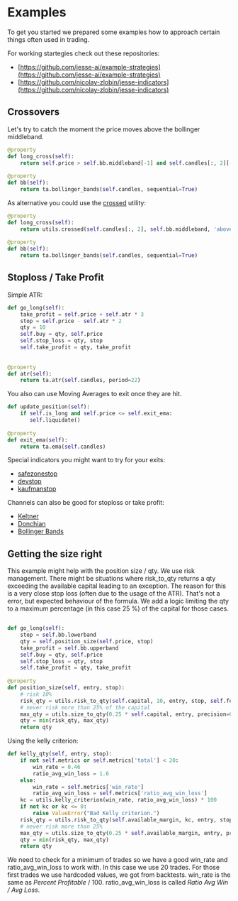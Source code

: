 
# Examples

To get you started we prepared some examples how to approach certain things often used in trading.

For working startegies check out these repositories:

 - [https://github.com/jesse-ai/example-strategies](https://github.com/jesse-ai/example-strategies)
 - [https://github.com/nicolay-zlobin/jesse-indicators](https://github.com/nicolay-zlobin/jesse-indicators)

## Crossovers
Let's try to catch the moment the price moves above the bollinger middleband.
```py
@property  
def long_cross(self):  
    return self.price > self.bb.middleband[-1] and self.candles[:, 2][-2] <= self.bb.middleband[-2]  
  
@property  
def bb(self):  
    return ta.bollinger_bands(self.candles, sequential=True)
```
As alternative you could use the [crossed](https://docs.jesse.trade/docs/utils.html#crossed) utility:
```py
@property  
def long_cross(self):  
    return utils.crossed(self.candles[:, 2], self.bb.middleband, 'above')  
  
@property  
def bb(self):  
    return ta.bollinger_bands(self.candles, sequential=True)
```

## Stoploss  / Take Profit

Simple ATR:
```py
def go_long(self):  
    take_profit = self.price + self.atr * 3  
    stop = self.price - self.atr * 2  
    qty = 10
    self.buy = qty, self.price  
    self.stop_loss = qty, stop  
    self.take_profit = qty, take_profit  
  
  
@property  
def atr(self):  
    return ta.atr(self.candles, period=22)
```

You also can use Moving Averages to exit once they are hit.
```py
def update_position(self):  
    if self.is_long and self.price <= self.exit_ema:  
       self.liquidate()  
       
@property  
def exit_ema(self):  
    return ta.ema(self.candles)
```

Special indicators you might want to try for your exits:
- [safezonestop](https://docs.jesse.trade/docs/indicators/reference.html#safezonestop)
- [devstop](https://docs.jesse.trade/docs/indicators/reference.html#devstop) 
- [kaufmanstop](https://docs.jesse.trade/docs/indicators/reference.html#kaufmanstop)

Channels can also be good for stoploss or take profit:
 - [Keltner](https://docs.jesse.trade/docs/indicators/reference.html#keltner)
 - [Donchian](https://docs.jesse.trade/docs/indicators/reference.html#donchian)
 - [Bollinger Bands](https://docs.jesse.trade/docs/indicators/reference.html#bollinger-bands)

## Getting the size right
This example might help with the position size / qty.
We use risk management. There might be situations where risk_to_qty returns a qty exceeding the available capital leading to an exception. The reason for this is a very close stop loss (often due to the usage of the ATR). That's not a error, but expected behaviour of the formula. We add a logic limiting the qty to a maximum percentage (in this case 25 %) of the capital for those cases.
```py
  
def go_long(self):  
    stop = self.bb.lowerband
    qty = self.position_size(self.price, stop)  
    take_profit = self.bb.upperband
    self.buy = qty, self.price  
    self.stop_loss = qty, stop  
    self.take_profit = qty, take_profit  
  
@property  
def position_size(self, entry, stop):  
    # risk 10%
    risk_qty = utils.risk_to_qty(self.capital, 10, entry, stop, self.fee_rate)  
    # never risk more than 25% of the capital
    max_qty = utils.size_to_qty(0.25 * self.capital, entry, precision=6, fee_rate=self.fee_rate)  
    qty = min(risk_qty, max_qty) 
    return qty
```
Using the kelly criterion:
```py
def kelly_qty(self, entry, stop):  
    if not self.metrics or self.metrics['total'] < 20:  
        win_rate = 0.46  
        ratio_avg_win_loss = 1.6  
    else:  
        win_rate = self.metrics['win_rate']  
        ratio_avg_win_loss = self.metrics['ratio_avg_win_loss']  
    kc = utils.kelly_criterion(win_rate, ratio_avg_win_loss) * 100  
    if not kc or kc <= 0:  
        raise ValueError("Bad Kelly criterion.")  
    risk_qty = utils.risk_to_qty(self.available_margin, kc, entry, stop, self.fee_rate)  
    # never risk more than 25%  
    max_qty = utils.size_to_qty(0.25 * self.available_margin, entry, precision=6, fee_rate=self.fee_rate)  
    qty = min(risk_qty, max_qty)  
    return qty
```
We need to check for a minimum of trades so we have a good win_rate and ratio_avg_win_loss to work with. In this case we use 20 trades. For those first trades we use hardcoded values, we got from backtests. win_rate is the same as *Percent Profitable* / 100. ratio_avg_win_loss is called *Ratio Avg Win / Avg Loss*.
